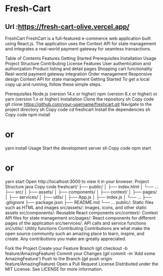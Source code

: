 # Fresh-Cart
## Url :https://fresh-cart-olive.vercel.app/

FreshCart
FreshCart is a full-featured e-commerce web application built using React.js. The application uses the Context API for state management and integrates a real-world payment gateway for seamless transactions.

Table of Contents
Features
Getting Started
Prerequisites
Installation
Usage
Project Structure
Contributing
License
Features
User authentication and authorization
Product listing and detail pages
Shopping cart functionality
Real-world payment gateway integration
Order management
Responsive design
Context API for state management
Getting Started
To get a local copy up and running, follow these simple steps.

Prerequisites
Node.js (version 14.x or higher)
npm (version 6.x or higher) or yarn (version 1.x or higher)
Installation
Clone the repository
sh
Copy code
git clone https://github.com/your-username/freshcart.git
Navigate to the project directory
sh
Copy code
cd freshcart
Install the dependencies
sh
Copy code
npm install
# or
yarn install
Usage
Start the development server
sh
Copy code
npm start
# or
yarn start
Open http://localhost:3000 to view it in your browser.
Project Structure
java
Copy code
freshcart/
├── public/
│   ├── index.html
│   └── ...
├── src/
│   ├── assets/
│   ├── components/
│   ├── context/
│   ├── pages/
│   ├── services/
│   ├── utils/
│   ├── App.js
│   ├── index.js
│   └── ...
├── .gitignore
├── package.json
├── README.md
└── ...
public/: Static files such as HTML and images
src/assets/: Images, icons, and other static assets
src/components/: Reusable React components
src/context/: Context API files for state management
src/pages/: React components for different pages of the application
src/services/: API calls and service functions
src/utils/: Utility functions
Contributing
Contributions are what make the open source community such an amazing place to learn, inspire, and create. Any contributions you make are greatly appreciated.

Fork the Project
Create your Feature Branch (git checkout -b feature/AmazingFeature)
Commit your Changes (git commit -m 'Add some AmazingFeature')
Push to the Branch (git push origin feature/AmazingFeature)
Open a Pull Request
License
Distributed under the MIT License. See LICENSE for more information.
